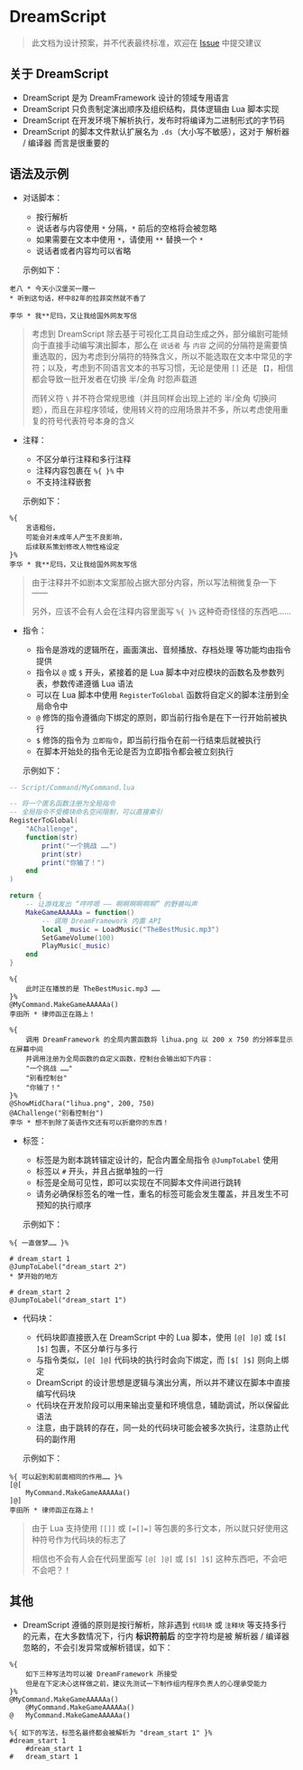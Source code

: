# DreamScript

> 此文档为设计预案，并不代表最终标准，欢迎在 [Issue](https://github.com/EtherProject/DreamFramework/issues) 中提交建议

## 关于 DreamScript

+ DreamScript 是为 DreamFramework 设计的领域专用语言
+ DreamScript 只负责制定演出顺序及组织结构，具体逻辑由 Lua 脚本实现
+ DreamScript 在开发环境下解析执行，发布时将编译为二进制形式的字节码
+ DreamScript 的脚本文件默认扩展名为 `.ds`（大小写不敏感），这对于 解析器 / 编译器 而言是很重要的

## 语法及示例

+ 对话脚本：
    - 按行解析
    - 说话者与内容使用 `*` 分隔，`*` 前后的空格将会被忽略
    - 如果需要在文本中使用 `*`，请使用 `**` 替换一个 `*`
    - 说话者或者内容均可以省略
    
    示例如下：

```
老八 * 今天小汉堡买一赠一
* 听到这句话，杯中82年的拉菲突然就不香了

李华 * 我**尼玛，又让我给国外网友写信
```

> 考虑到 DreamScript 除去基于可视化工具自动生成之外，部分编剧可能倾向于直接手动编写演出脚本，那么在 `说话者` 与 `内容` 之间的分隔符是需要慎重选取的，因为考虑到分隔符的特殊含义，所以不能选取在文本中常见的字符；以及，考虑到不同语言文本的书写习惯，无论是使用 `[]` 还是 `【】`，相信都会导致一批开发者在切换 半/全角 时怨声载道
>
> 而转义符 `\` 并不符合常规思维（并且同样会出现上述的 半/全角 切换问题），而且在非程序领域，使用转义符的应用场景并不多，所以考虑使用重复的符号代表符号本身的含义

+ 注释：
    - 不区分单行注释和多行注释
    - 注释内容包裹在 `%{ }%` 中
    - 不支持注释嵌套

    示例如下：
    
```
%{
    言语粗俗，
    可能会对未成年人产生不良影响，
    后续联系策划修改人物性格设定
}%
李华 * 我**尼玛，又让我给国外网友写信
```

> 由于注释并不如剧本文案那般占据大部分内容，所以写法稍微复杂一下 ——
>
> 另外，应该不会有人会在注释内容里面写 `%{ }%` 这种奇奇怪怪的东西吧……

+ 指令：
    - 指令是游戏的逻辑所在，画面演出、音频播放、存档处理 等功能均由指令提供
    - 指令以 `@` 或 `$` 开头，紧接着的是 Lua 脚本中对应模块的函数名及参数列表，参数传递遵循 Lua 语法
    - 可以在 Lua 脚本中使用 `RegisterToGlobal` 函数将自定义的脚本注册到全局命令中
    - `@` 修饰的指令遵循向下绑定的原则，即当前行指令是在下一行开始前被执行
    - `$` 修饰的指令为 `立即指令`，即当前行指令在前一行结束后就被执行
    - 在脚本开始处的指令无论是否为立即指令都会被立刻执行

    示例如下：

```lua
-- Script/Command/MyCommand.lua

-- 将一个匿名函数注册为全局指令
-- 全局指令不受模块命名空间限制，可以直接索引
RegisterToGlobal(
    "AChallenge",
    function(str)
        print("一个挑战 ……")
        print(str)
        print("你输了！")
    end
)

return {
    -- 让游戏发出 “哼哼嗯 —— 啊啊啊啊啊啊” 的野兽叫声
    MakeGameAAAAAa = function()
        -- 调用 DreamFramework 内置 API
        local _music = LoadMusic("TheBestMusic.mp3")
        SetGameVolume(100)
        PlayMusic(_music)
    end
}
```

```
%{
    此时正在播放的是 TheBestMusic.mp3 ……
}%
@MyCommand.MakeGameAAAAAa()
李田所 * 律师函正在路上！

%{
    调用 DreamFramework 的全局内置函数将 lihua.png 以 200 x 750 的分辨率显示在屏幕中间
    并调用注册为全局函数的自定义函数，控制台会输出如下内容：
    "一个挑战 ……"
    "别看控制台"
    "你输了！"
}%
@ShowMidChara("lihua.png", 200, 750)
@AChallenge("别看控制台")
李华 * 想不到除了英语作文还有可以折磨你的东西！
```

+ 标签：
    - 标签是为剧本跳转锚定设计的，配合内置全局指令 `@JumpToLabel` 使用
    - 标签以 `#` 开头，并且占据单独的一行
    - 标签是全局可见性，即可以实现在不同脚本文件间进行跳转
    - 请务必确保标签名的唯一性，重名的标签可能会发生覆盖，并且发生不可预知的执行顺序

    示例如下：

```
%{ 一直做梦…… }%

# dream_start 1
@JumpToLabel("dream_start 2")
* 梦开始的地方

# dream_start 2
@JumpToLabel("dream_start 1")
```

+ 代码块：
    - 代码块即直接嵌入在 DreamScript 中的 Lua 脚本，使用 `[@[ ]@]` 或 `[$[ ]$]` 包裹，不区分单行与多行
    - 与指令类似，`[@[ ]@]` 代码块的执行时会向下绑定，而 `[$[ ]$]` 则向上绑定
    - DreamScript 的设计思想是逻辑与演出分离，所以并不建议在脚本中直接编写代码块
    - 代码块在开发阶段可以用来输出变量和环境信息，辅助调试，所以保留此语法
    - 注意，由于跳转的存在，同一处的代码块可能会被多次执行，注意防止代码的副作用

    示例如下：

```
%{ 可以起到和前面相同的作用…… }%
[@[
    MyCommand.MakeGameAAAAAa()
]@]
李田所 * 律师函正在路上！
```

> 由于 Lua 支持使用 `[[]]` 或 `[=[]=]` 等包裹的多行文本，所以就只好使用这种符号作为代码块的标志了
>
> 相信也不会有人会在代码里面写 `[@[ ]@]` 或 `[$[ ]$]` 这种东西吧，不会吧不会吧？！

## 其他

+ DreamScript 遵循的原则是按行解析，除非遇到 `代码块` 或 `注释块` 等支持多行的元素，在大多数情况下，行内 **标识符前后** 的空字符均是被 解析器 / 编译器 忽略的，不会引发异常或解析错误，如下：

```
%{
    如下三种写法均可以被 DreamFramework 所接受
    但是在下定决心这样做之前，建议先测试一下制作组内程序负责人的心理承受能力
}%
@MyCommand.MakeGameAAAAAa()
    @MyCommand.MakeGameAAAAAa()
@   MyCommand.MakeGameAAAAAa()

%{ 如下的写法，标签名最终都会被解析为 "dream_start 1" }%
#dream_start 1
    #dream_start 1
#   dream_start 1
```
